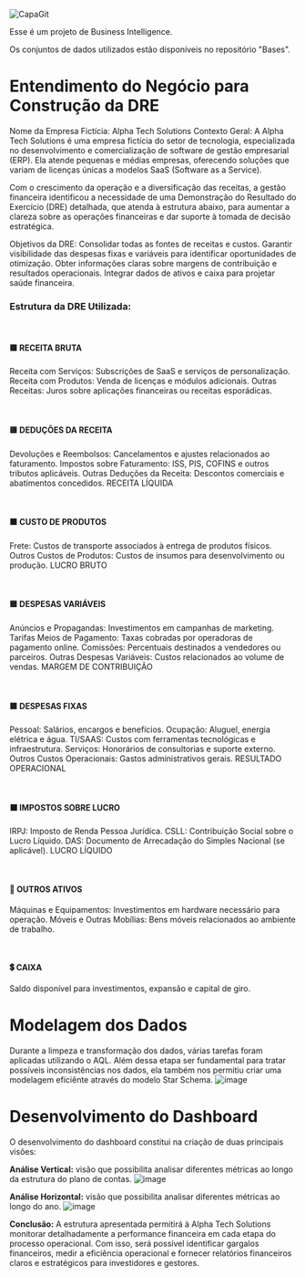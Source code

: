 ![CapaGit](https://github.com/user-attachments/assets/a0b6e249-460d-4aa2-9a7d-17ef4dcef51b)


Esse é um projeto de Business Intelligence.

Os conjuntos de dados utilizados estão disponíveis no repositório "Bases".


# Entendimento do Negócio para Construção da DRE
Nome da Empresa Fictícia: Alpha Tech Solutions
Contexto Geral:
A Alpha Tech Solutions é uma empresa fictícia do setor de tecnologia, especializada no desenvolvimento e comercialização de software de gestão empresarial (ERP). Ela atende pequenas e médias empresas, oferecendo soluções que variam de licenças únicas a modelos SaaS (Software as a Service).

Com o crescimento da operação e a diversificação das receitas, a gestão financeira identificou a necessidade de uma Demonstração do Resultado do Exercício (DRE) detalhada, que atenda à estrutura abaixo, para aumentar a clareza sobre as operações financeiras e dar suporte à tomada de decisão estratégica.

Objetivos da DRE:
Consolidar todas as fontes de receitas e custos.
Garantir visibilidade das despesas fixas e variáveis para identificar oportunidades de otimização.
Obter informações claras sobre margens de contribuição e resultados operacionais.
Integrar dados de ativos e caixa para projetar saúde financeira.

### Estrutura da DRE Utilizada:
<br>
<H4> 🟩 RECEITA BRUTA </H4>

Receita com Serviços: Subscrições de SaaS e serviços de personalização.
Receita com Produtos: Venda de licenças e módulos adicionais.
Outras Receitas: Juros sobre aplicações financeiras ou receitas esporádicas.

<br>
<H4> 🟨 DEDUÇÕES DA RECEITA </H4>

Devoluções e Reembolsos: Cancelamentos e ajustes relacionados ao faturamento.
Impostos sobre Faturamento: ISS, PIS, COFINS e outros tributos aplicáveis.
Outras Deduções da Receita: Descontos comerciais e abatimentos concedidos.
RECEITA LÍQUIDA

<br>
<H4> 🟫 CUSTO DE PRODUTOS </H4>

Frete: Custos de transporte associados à entrega de produtos físicos.
Outros Custos de Produtos: Custos de insumos para desenvolvimento ou produção.
LUCRO BRUTO

<br>
<H4> 🟦 DESPESAS VARIÁVEIS </H4>

Anúncios e Propagandas: Investimentos em campanhas de marketing.
Tarifas Meios de Pagamento: Taxas cobradas por operadoras de pagamento online.
Comissões: Percentuais destinados a vendedores ou parceiros.
Outras Despesas Variáveis: Custos relacionados ao volume de vendas.
MARGEM DE CONTRIBUIÇÃO

<br>
<H4> 🟪 DESPESAS FIXAS </H4>

Pessoal: Salários, encargos e benefícios.
Ocupação: Aluguel, energia elétrica e água.
TI/SAAS: Custos com ferramentas tecnológicas e infraestrutura.
Serviços: Honorários de consultorias e suporte externo.
Outros Custos Operacionais: Gastos administrativos gerais.
RESULTADO OPERACIONAL

<br>
<H4> ⬛️ IMPOSTOS SOBRE LUCRO </H4>

IRPJ: Imposto de Renda Pessoa Jurídica.
CSLL: Contribuição Social sobre o Lucro Líquido.
DAS: Documento de Arrecadação do Simples Nacional (se aplicável).
LUCRO LÍQUIDO

<br>
<H4> 🔲 OUTROS ATIVOS </H4>

Máquinas e Equipamentos: Investimentos em hardware necessário para operação.
Móveis e Outras Mobílias: Bens móveis relacionados ao ambiente de trabalho.

<br>
<H4> 💲 CAIXA </H4>

Saldo disponível para investimentos, expansão e capital de giro.

# Modelagem dos Dados

Durante a limpeza e transformação dos dados, várias tarefas foram aplicadas utilizando o AQL. Além dessa etapa ser fundamental para tratar possíveis inconsistências nos dados, ela também nos permitiu criar uma modelagem eficiênte através do modelo Star Schema. 
![image](https://github.com/user-attachments/assets/fcb25867-0bf8-4bd6-9d12-41da3cd1e4fa)

# Desenvolvimento do Dashboard

O desenvolvimento do dashboard constitui na criação de duas principais visões: 

**Análise Vertical:** visão que possibilita analisar diferentes métricas ao longo da estrutura do plano de contas.
![image](https://github.com/user-attachments/assets/10426853-4dea-4234-ae3b-c6fc2ad08b67)

**Análise Horizontal:** visão que possibilita analisar diferentes métricas ao longo do ano.
![image](https://github.com/user-attachments/assets/45fb4eca-ba49-4c7f-85d9-c48567a3b8c9)

**Conclusão:**
A estrutura apresentada permitirá à Alpha Tech Solutions monitorar detalhadamente a performance financeira em cada etapa do processo operacional. Com isso, será possível identificar gargalos financeiros, medir a eficiência operacional e fornecer relatórios financeiros claros e estratégicos para investidores e gestores.
